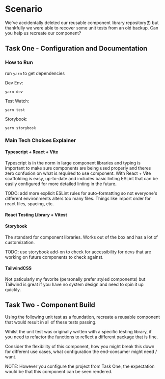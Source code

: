 # Scenario

We've accidentally deleted our reusable component library repository(!) but thankfully we were able to recover some unit tests from an old backup. Can you help us recreate our component?

## Task One - Configuration and Documentation

### How to Run

run `yarn` to get dependencies

Dev Env:

`yarn dev`

Test Watch:

`yarn test`

Storybook:

`yarn storybook`

### Main Tech Choices Explainer

#### Typescript + React + Vite
Typescript is in the norm in large component libraries and typing is important to make sure components are being used properly and theres zero confusion on what is required to use component. With React + Vite scaffolding is easy, up-to-date and includes basic linting ESLint that can be easily configured for more detailed linting in the future.

TODO: add more explicit ESLint rules for auto-formatting so not everyone's different environments alters too many files. Things like import order for react files, spacing, etc.

#### React Testing Library + Vitest

#### Storybook
The standard for component libraries. Works out of the box and has a lot of customization.

TODO: use storybook add-on to check for accessibility for devs that are working on future components to check against.

#### TailwindCSS
Not paticularly my favorite (personally prefer styled components) but Tailwind is great if you have no system design and need to spin it up quickly.

## Task Two - Component Build

Using the following unit test as a foundation, recreate a reusable component that would result in all of these tests passing.

Whilst the unit test was originally written with a specific testing library, if you need to refactor the functions to reflect a different package that is fine.

Consider the flexibility of this component, how you might break this down for different use cases, what configuration the end-consumer might need / want.

NOTE: However you configure the project from Task One, the expectation would be that this component can be seen rendered.


